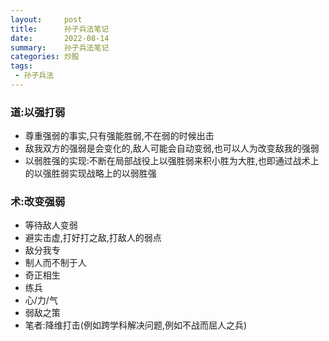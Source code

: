 ```yaml
---
layout:     post
title:      孙子兵法笔记
date:       2022-08-14
summary:    孙子兵法笔记
categories: 炒股
tags:
 - 孙子兵法
---
```


### 道:以强打弱

+ 尊重强弱的事实,只有强能胜弱,不在弱的时候出击
+ 敌我双方的强弱是会变化的,敌人可能会自动变弱,也可以人为改变敌我的强弱
+ 以弱胜强的实现:不断在局部战役上以强胜弱来积小胜为大胜,也即通过战术上的以强胜弱实现战略上的以弱胜强

### 术:改变强弱

+ 等待敌人变弱
+ 避实击虚,打好打之敌,打敌人的弱点
+ 敌分我专
+ 制人而不制于人
+ 奇正相生
+ 练兵
+ 心/力/气
+ 弱敌之策
+ 笔者:降维打击(例如跨学科解决问题,例如不战而屈人之兵)
